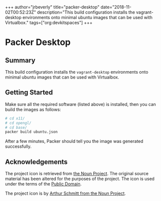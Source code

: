 +++
author="jrbeverly"
title="packer-desktop"
date="2018-11-02T00:52:23Z"
description="This build configuration installs the vagrant-desktop environments onto minimal ubuntu images that can be used with Virtualbox."
tags=["org:devkitspaces"]
+++

# Packer Desktop

## Summary

This build configuration installs the `vagrant-desktop` environments onto minimal ubuntu images that can be used with Virtualbox.

## Getting Started

Make sure all the required software (listed above) is installed, then you can build the images as follows:

```bash
# cd x11/
# cd opengl/
# cd base/
packer build ubuntu.json
```

After a few minutes, Packer should tell you the image was generated successfully.

## Acknowledgements

The project icon is retrieved from [the Noun Project](docs/icon/icon.json). The original source material has been altered for the purposes of the project. The icon is used under the terms of the [Public Domain](https://creativecommons.org/publicdomain/zero/1.0/).

The project icon is by [Arthur Schmitt from the Noun Project](https://thenounproject.com/term/package/18159/).